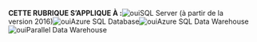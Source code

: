 <Token>**CETTE RUBRIQUE S’APPLIQUE À :**![oui](media/yes.png)SQL Server (à partir de la version 2016)![oui](media/yes.png)Azure SQL Database![oui](media/yes.png)Azure SQL Data Warehouse ![oui](media/yes.png)Parallel Data Warehouse </Token>
